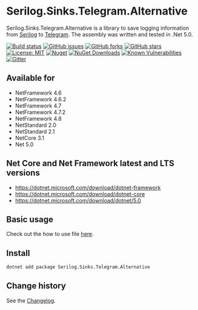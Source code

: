 Serilog.Sinks.Telegram.Alternative
====================================

Serilog.Sinks.Telegram.Alternative is a library to save logging information from [Serilog](https://github.com/serilog/serilog) to [Telegram](https://telegram.org/).
The assembly was written and tested in .Net 5.0.

[![Build status](https://ci.appveyor.com/api/projects/status/h9vda1q684c6yiiy?svg=true)](https://ci.appveyor.com/project/SeppPenner/serilog-sinks-telegram-alternative)
[![GitHub issues](https://img.shields.io/github/issues/SeppPenner/Serilog.Sinks.Telegram.Alternative.svg)](https://github.com/SeppPenner/Serilog.Sinks.Telegram.Alternative/issues)
[![GitHub forks](https://img.shields.io/github/forks/SeppPenner/Serilog.Sinks.Telegram.Alternative.svg)](https://github.com/SeppPenner/Serilog.Sinks.Telegram.Alternative/network)
[![GitHub stars](https://img.shields.io/github/stars/SeppPenner/Serilog.Sinks.Telegram.Alternative.svg)](https://github.com/SeppPenner/Serilog.Sinks.Telegram.Alternative/stargazers)
[![License: MIT](https://img.shields.io/badge/License-MIT-blue.svg)](https://raw.githubusercontent.com/SeppPenner/Serilog.Sinks.Telegram.Alternative/master/License.txt)
[![Nuget](https://img.shields.io/badge/Serilog.Sinks.Telegram.Alternative-Nuget-brightgreen.svg)](https://www.nuget.org/packages/Serilog.Sinks.Telegram.Alternative/)
[![NuGet Downloads](https://img.shields.io/nuget/dt/Serilog.Sinks.Telegram.Alternative.svg)](https://www.nuget.org/packages/Serilog.Sinks.Telegram.Alternative/)
[![Known Vulnerabilities](https://snyk.io/test/github/SeppPenner/Serilog.Sinks.Telegram.Alternative/badge.svg)](https://snyk.io/test/github/SeppPenner/Serilog.Sinks.Telegram.Alternative)
[![Gitter](https://badges.gitter.im/Serilog-Sinks-Telegram/community.svg)](https://gitter.im/Serilog-Sinks-Telegram/community?utm_source=badge&utm_medium=badge&utm_campaign=pr-badge)

## Available for
* NetFramework 4.6
* NetFramework 4.6.2
* NetFramework 4.7
* NetFramework 4.7.2
* NetFramework 4.8
* NetStandard 2.0
* NetStandard 2.1
* NetCore 3.1
* Net 5.0

## Net Core and Net Framework latest and LTS versions
* https://dotnet.microsoft.com/download/dotnet-framework
* https://dotnet.microsoft.com/download/dotnet-core
* https://dotnet.microsoft.com/download/dotnet/5.0

## Basic usage
Check out the how to use file [here](https://github.com/SeppPenner/Serilog.Sinks.Telegram.Alternative/blob/master/HowToUse.md).

## Install
```bash
dotnet add package Serilog.Sinks.Telegram.Alternative
```

Change history
--------------

See the [Changelog](https://github.com/SeppPenner/Serilog.Sinks.Telegram.Alternative/blob/master/Changelog.md).
